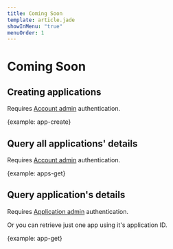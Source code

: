 ```yaml
---
title: Coming Soon
template: article.jade
showInMenu: "true"
menuOrder: 1
---
```


# Coming Soon

## Creating applications

Requires [Account admin] authentication.

{example: app-create}

## Query all applications' details

Requires [Account admin] authentication.

{example: apps-get}

## Query application's details

Requires [Application admin] authentication.

Or you can retrieve just one app using it's application ID.

{example: app-get}

[Account admin]: /api/authenticating.html#account-admin
[Application admin]: /api/authenticating.html#application-admin

